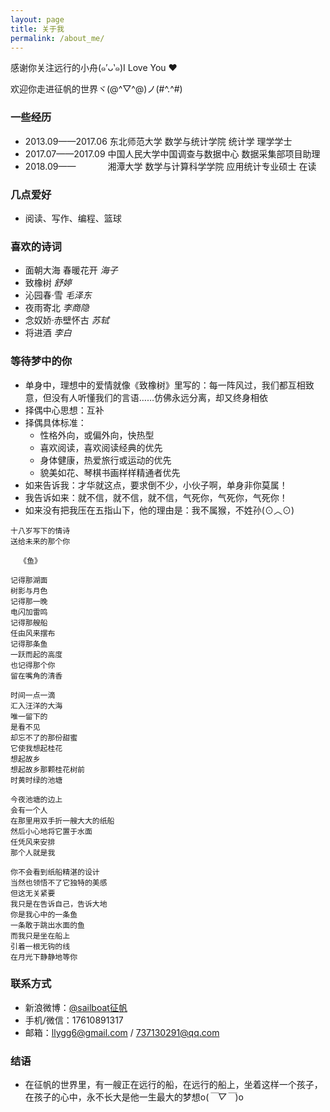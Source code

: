 ```yaml
---
layout: page
title: 关于我
permalink: /about_me/
---
```


<div align='left'>
<p>感谢你关注远行的小舟(๑′ᴗ‵๑)I Love You ❤</p>
<p>欢迎你走进征帆的世界ヾ(@^▽^@)ノ(#^.^#)</p>
</div>

### 一些经历

* 2013.09——2017.06 东北师范大学 数学与统计学院 统计学 理学学士
* 2017.07——2017.09 中国人民大学中国调查与数据中心 数据采集部项目助理
* 2018.09——&nbsp;&nbsp;&nbsp;&nbsp;&nbsp;&nbsp;&nbsp;&nbsp;&nbsp;&nbsp;&nbsp;&nbsp;&nbsp;湘潭大学 数学与计算科学学院 应用统计专业硕士 在读

### 几点爱好

* 阅读、写作、编程、篮球

### 喜欢的诗词

* 面朝大海 春暖花开 *海子*
* 致橡树 *舒婷*
* 沁园春·雪 *毛泽东*
* 夜雨寄北 *李商隐*
* 念奴娇·赤壁怀古 *苏轼*
* 将进酒 *李白*

### 等待梦中的你

* 单身中，理想中的爱情就像《致橡树》里写的：每一阵风过，我们都互相致意，但没有人听懂我们的言语……仿佛永远分离，却又终身相依
* 择偶中心思想：互补
* 择偶具体标准：
  + 性格外向，或偏外向，快热型
  + 喜欢阅读，喜欢阅读经典的优先
  + 身体健康，热爱旅行或运动的优先
  + 貌美如花、琴棋书画样样精通者优先
* 如来告诉我：才华就这点，要求倒不少，小伙子啊，单身非你莫属！
* 我告诉如来：就不信，就不信，就不信，气死你，气死你，气死你！
* 如来没有把我压在五指山下，他的理由是：我不属猴，不姓孙(⊙︿⊙)

```
十八岁写下的情诗
送给未来的那个你

  《鱼》

记得那湖面
树影与月色
记得那一晚
电闪加雷鸣
记得那艘船
任由风来摆布
记得那条鱼
一跃而起的高度
也记得那个你
留在嘴角的清香

时间一点一滴
汇入汪洋的大海
唯一留下的
是看不见
却忘不了的那份甜蜜
它使我想起桂花
想起故乡
想起故乡那颗桂花树前
时黄时绿的池塘

今夜池塘的边上
会有一个人
在那里用双手折一艘大大的纸船
然后小心地将它置于水面
任凭风来安排
那个人就是我

你不会看到纸船精湛的设计
当然也领悟不了它独特的美感
但这无关紧要
我只是在告诉自己，告诉大地
你是我心中的一条鱼
一条敢于跳出水面的鱼
而我只是坐在船上
引着一根无钩的线
在月光下静静地等你

```

### 联系方式
* 新浪微博：[@sailboat征帆](https://weibo.com/u/3167301301?refer_flag=1001030102_&is_hot=1)
* 手机/微信：17610891317
* 邮箱：llygg6@gmail.com / 737130291@qq.com

### 结语

* 在征帆的世界里，有一艘正在远行的船，在远行的船上，坐着这样一个孩子，在孩子的心中，永不长大是他一生最大的梦想o(*￣▽￣*)o